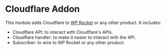 # Cloudflare Addon
This module adds Cloudflare to [WP Rocket](https://wp-rocket.me) or any other product. It includes:

- Cloudflare API: to interact with Cloudflare's APIs.
- Cloudflare handler: to make it easier to interact with the API.
- Subscriber: to wire to WP Rocket or any other product.

